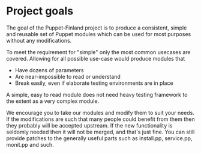 Project goals
=============

The goal of the Puppet-Finland project is to produce a consistent, simple and 
reusable set of Puppet modules which can be used for most purposes without any 
modifications.

To meet the requirement for "simple" only the most common usecases are covered. 
Allowing for all possible use-case would produce modules that

* Have dozens of parameters 
* Are near-impossible to read or understand
* Break easily, even if elaborate testing environments are in place

A simple, easy to read module does not need heavy testing framework to the 
extent as a very complex module.

We encourage you to take our modules and modify them to suit your needs. If the 
modifications are such that many people could benefit from them then they 
probably will be accepted upstream. If the new functionality is seldomly needed 
then it will not be merged, and that's just fine. You can still provide patches 
to the generally useful parts such as install.pp, service.pp, monit.pp and such.
